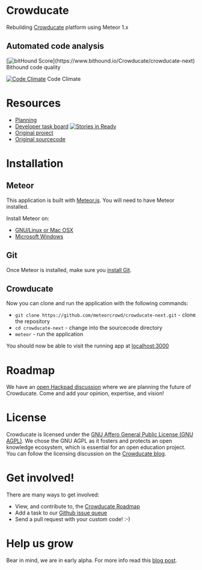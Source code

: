 # Crowducate
Rebuilding [Crowducate](http://crowducate.me) platform using Meteor 1.x

Automated code analysis
-------------
[![bitHound Score](https://www.bithound.io/Crowducate/crowducate-next/badges/score.svg?)](https://www.bithound.io/Crowducate/crowducate-next) Bithound code quality

[![Code Climate](https://codeclimate.com/github/meteorcrowd/crowducate-next/badges/gpa.svg)](https://codeclimate.com/github/meteorcrowd/crowducate-next) Code Climate

Resources
========
* [Planning](http://crowducate.hackpad.com)
* [Developer task board](https://waffle.io/Crowducate/crowducate-next) [![Stories in Ready](https://badge.waffle.io/Crowducate/crowducate-next.svg?label=ready&title=Ready)](http://waffle.io/Crowducate/crowducate-next) 
* [Original project](http://crowducate.me)
* [Original sourcecode](https://github.com/Crowducate/crowducate.me)


Installation
============

Meteor
------
This application is built with [Meteor.js](http://meteor.com). You will need to have Meteor installed.

Install Meteor on:
* [GNU/Linux or Mac OSX](http://docs.meteor.com/#/basic/)
* [Microsoft Windows](http://win.meteor.com)

Git
---
Once Meteor is installed, make sure you [install Git](http://git-scm.com/book/en/v2/Getting-Started-Installing-Git).

Crowducate
--------
Now you can clone and run the application with the following commands:
* `git clone https://github.com/meteorcrowd/crowducate-next.git` - clone the repository
* `cd crowducate-next` - change into the sourcecode directory
* `meteor` - run the application

You should now be able to visit the running app at [localhost:3000](http://localhost:3000)

Roadmap
=======
We have an [open Hackpad discussion](https://hackpad.com/Crowducate-Roadmap-Ideas-ATAX9ZTodoe) where we are planning the future of Crowducate. Come and add your opinion, expertise, and vision!


License
=======
Crowducate is licensed under the [GNU Affero General Public License (GNU AGPL)](https://github.com/Crowducate/crowducate.me/blob/master/LICENSE.txt "License for Crowducate"). We chose the GNU AGPL as it fosters and protects an open knowledge ecosystem, which is essential for an open education project. You can follow the licensing discussion on the [Crowducate blog](http://blog.crowducate.me/chose-gpl-license-open-source-project/).

Get involved!
=============
There are many ways to get involved:
* View, and contribute to, the [Crowducate Roadmap](https://hackpad.com/Crowducate-Roadmap-Ideas-ATAX9ZTodoe)
* Add a task to our [Github issue queue](https://github.com/Crowducate/crowducate.me/issues)
* Send a pull request with your custom code! :-)

Help us grow
============
Bear in mind, we are in early alpha. For more info read this [blog post](http://blog.crowducate.me/welcome-to-crowducate/ "Welcome to Crowducate").
